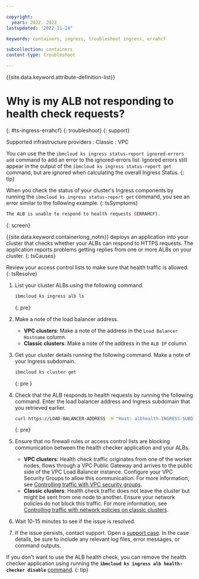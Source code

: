 ```yaml
---

copyright:
  years: 2022, 2022
lastupdated: "2022-11-14"

keywords: containers, ingress, troubleshoot ingress, errahcf

subcollection: containers
content-type: troubleshoot

---
```


{{site.data.keyword.attribute-definition-list}}


# Why is my ALB not responding to health check requests?
{: #ts-ingress-errahcf}
{: troubleshoot}
{: support}

Supported infrastructure providers
:   Classic
:   VPC

You can use the the `ibmcloud ks ingress status-report ignored-errors add` command to add an error to the ignored-errors list. Ignored errors still appear in the output of the `ibmcloud ks ingress status-report get` command, but are ignored when calculating the overall Ingress Status.
{: tip}

When you check the status of your cluster's Ingress components by running the `ibmcloud ks ingress status-report get` command, you see an error similar to the following example.
{: tsSymptoms}

```sh
The ALB is unable to respond to health requests (ERRAHCF).
```
{: screen}

{{site.data.keyword.containerlong_notm}} deploys an application into your cluster that checks whether your ALBs can respond to HTTPS requests. The application reports problems getting replies from one or more ALBs on your cluster.
{: tsCauses}

Review your access control lists to make sure that health traffic is allowed.
{: tsResolve}

1. List your cluster ALBs using the following command. 

    ```sh
    ibmcloud ks ingress alb ls
    ```
    {: pre}

1. Make a note of the load balancer address.
    - **VPC clusters**: Make a note of the address in the `Load Balancer Hostname` column.
    - **Classic clusters**: Make a note of the address in the `ALB IP` column.

1. Get your cluster details running the following command. Make a note of your Ingress subdomain.
    ```sh
    ibmcloud ks cluster get
    ```
    {: pre }
    

1. Check that the ALB responds to health requests by running the following command. Enter the load balancer address and Ingress subdomain that you retrieved earlier.
    ```sh
    curl https://LOAD-BALANCER-ADDRESS -H "Host: albhealth.INGRESS-SUBDOMAIN"
    ```
    {: pre}

1. Ensure that no firewall rules or access control lists are blocking communication between the health checker application and your ALBs.
    - **VPC clusters**: Health check traffic originates from one of the worker nodes, flows through a VPC Public Gateway and arrives to the public side of the VPC Load Balancer instance. Configure your VPC Security Groups to allow this communication. For more information, see [Controlling traffic with VPC security groups](/docs/containers?topic=containers-vpc-security-group).
    - **Classic clusters**: Health check traffic does not leave the cluster but might be sent from one node to another. Ensure your network policies do not block this traffic. For more information, see [Controlling traffic with network policies on classic clusters](/docs/containers?topic=containers-network_policies).

1. Wait 10-15 minutes to see if the issue is resolved.

1. If the issue persists, contact support. Open a [support case](/docs/get-support?topic=get-support-using-avatar). In the case details, be sure to include any relevant log files, error messages, or command outputs.

If you don't want to use the ALB health check, you can remove the health checker application using running the **`ibmcloud ks ingress alb health-checker disable`** [command](/docs/containers?topic=containers-kubernetes-service-cli#cs_alb_healthchecker_disable).
{: tip}

